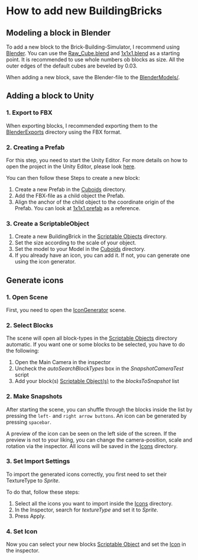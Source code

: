 # How to add new BuildingBricks

## Modeling a block in Blender
To add a new block to the Brick-Building-Simulator, I recommend using [Blender](https://www.blender.org/). You can use the [Raw_Cube.blend](/BlenderModels/Raw_Cube.blend) and [1x1x1.blend](/BlenderModels/1x1x1.blend) as a starting point. It is recommended to use whole numbers ob blocks as size. All the outer edges of the default cubes are beveled by 0.03.

When adding a new block, save the Blender-file to the [BlenderModels/](/BlenderModels/).

## Adding a block to Unity

### 1. Export to FBX
When exporting blocks, I recommended exporting them to the [BlenderExports](/Brick-Building-Simulator/Assets/Resources/Models/BlenderExports/) directory using the FBX format.

### 2. Creating a Prefab
For this step, you need to start the Unity Editor. For more details on how to open the project in the Unity Editor, please look [here](Open-In-Unity.md). 

You can then follow these Steps to create a new block:
1. Create a new Prefab in the [Cuboids](/Brick-Building-Simulator/Assets/Resources/Models/Cuboids/) directory.
2. Add the FBX-file as a child object the Prefab.
3. Align the anchor of the child object to the coordinate origin of the Prefab. You can look at [1x1x1.prefab](/Brick-Building-Simulator/Assets/Resources/Models/Cuboids/1x1x1.prefab) as a reference.

### 3. Create a ScriptableObject
1. Create a new BuildingBrick in the [Scriptable Objects](</Brick-Building-Simulator/Assets/Resources/Scriptable Objects/>) directory.
2. Set the size according to the scale of your object.
3. Set the model to your Model in the [Cuboids](/Brick-Building-Simulator/Assets/Resources/Models/Cuboids/) directory.
4. If you already have an icon, you can add it. If not, you can generate one using the icon generator.

## Generate icons

### 1. Open Scene
First, you need to open the [IconGenerator](/Brick-Building-Simulator/Assets/Scenes/IconGenerator.unity) scene.

### 2. Select Blocks
The scene will open all block-types in the [Scriptable Objects](</Brick-Building-Simulator/Assets/Resources/Scriptable Objects/>) directory automatic. If you want one or some blocks to be selected, you have to do the following:
1. Open the Main Camera in the inspector
2. Uncheck the _autoSearchBlockTypes_ box in the _SnapshotCameraTest_ script  
3. Add your block(s) [Scriptable Object(s)](</Brick-Building-Simulator/Assets/Resources/Scriptable Objects/>) to the _blocksToSnapshot_ list

### 2. Make Snapshots
After starting the scene, you can shuffle through the blocks inside the list by pressing the `left-` and `right arrow buttons`. An icon can be generated by pressing `spacebar`.

A preview of the icon can be seen on the left side of the screen. If the preview is not to your liking, you can change the camera-position, scale and rotation via the inspector. All icons will be saved in the [Icons](/Brick-Building-Simulator/Assets/Resources/Images/Icons) directory.

### 3. Set Import Settings 
To import the generated icons correctly, you first need to set their TextureType to _Sprite_.

To do that, follow these steps: 
1. Select all the icons you want to import inside the [Icons](/Brick-Building-Simulator/Assets/Resources/Images/Icons) directory. 
2. In the Inspector, search for _textureType_ and set it to _Sprite_.
3. Press Apply.

### 4. Set Icon
Now you can select your new blocks [Scriptable Object](</Brick-Building-Simulator/Assets/Resources/Scriptable Objects/>) and set the [Icon](/Brick-Building-Simulator/Assets/Resources/Images/Icons) in the inspector.
